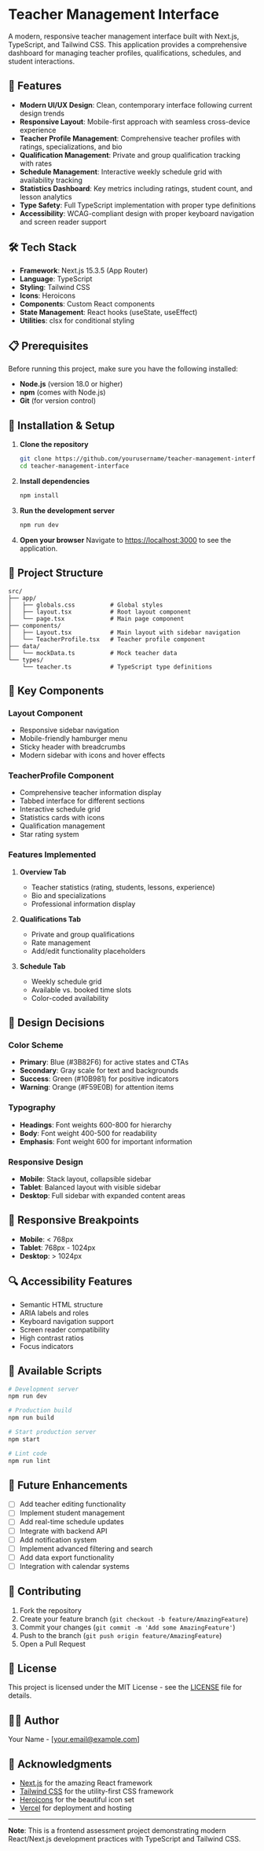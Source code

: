 # Teacher Management Interface

A modern, responsive teacher management interface built with Next.js, TypeScript, and Tailwind CSS. This application provides a comprehensive dashboard for managing teacher profiles, qualifications, schedules, and student interactions.

## 🚀 Features

- **Modern UI/UX Design**: Clean, contemporary interface following current design trends
- **Responsive Layout**: Mobile-first approach with seamless cross-device experience
- **Teacher Profile Management**: Comprehensive teacher profiles with ratings, specializations, and bio
- **Qualification Management**: Private and group qualification tracking with rates
- **Schedule Management**: Interactive weekly schedule grid with availability tracking
- **Statistics Dashboard**: Key metrics including ratings, student count, and lesson analytics
- **Type Safety**: Full TypeScript implementation with proper type definitions
- **Accessibility**: WCAG-compliant design with proper keyboard navigation and screen reader support

## 🛠️ Tech Stack

- **Framework**: Next.js 15.3.5 (App Router)
- **Language**: TypeScript
- **Styling**: Tailwind CSS
- **Icons**: Heroicons
- **Components**: Custom React components
- **State Management**: React hooks (useState, useEffect)
- **Utilities**: clsx for conditional styling

## 📋 Prerequisites

Before running this project, make sure you have the following installed:

- **Node.js** (version 18.0 or higher)
- **npm** (comes with Node.js)
- **Git** (for version control)

## 🔧 Installation & Setup

1. **Clone the repository**
   ```bash
   git clone https://github.com/yourusername/teacher-management-interface.git
   cd teacher-management-interface
   ```

2. **Install dependencies**
   ```bash
   npm install
   ```

3. **Run the development server**
   ```bash
   npm run dev
   ```

4. **Open your browser**
   Navigate to [https://localhost:3000](https://localhost:3000) to see the application.

## 📁 Project Structure

```
src/
├── app/
│   ├── globals.css          # Global styles
│   ├── layout.tsx           # Root layout component
│   └── page.tsx             # Main page component
├── components/
│   ├── Layout.tsx           # Main layout with sidebar navigation
│   └── TeacherProfile.tsx   # Teacher profile component
├── data/
│   └── mockData.ts          # Mock teacher data
└── types/
    └── teacher.ts           # TypeScript type definitions
```

## 🎨 Key Components

### Layout Component
- Responsive sidebar navigation
- Mobile-friendly hamburger menu
- Sticky header with breadcrumbs
- Modern sidebar with icons and hover effects

### TeacherProfile Component
- Comprehensive teacher information display
- Tabbed interface for different sections
- Interactive schedule grid
- Statistics cards with icons
- Qualification management
- Star rating system

### Features Implemented

1. **Overview Tab**
   - Teacher statistics (rating, students, lessons, experience)
   - Bio and specializations
   - Professional information display

2. **Qualifications Tab**
   - Private and group qualifications
   - Rate management
   - Add/edit functionality placeholders

3. **Schedule Tab**
   - Weekly schedule grid
   - Available vs. booked time slots
   - Color-coded availability

## 🎯 Design Decisions

### Color Scheme
- **Primary**: Blue (#3B82F6) for active states and CTAs
- **Secondary**: Gray scale for text and backgrounds
- **Success**: Green (#10B981) for positive indicators
- **Warning**: Orange (#F59E0B) for attention items

### Typography
- **Headings**: Font weights 600-800 for hierarchy
- **Body**: Font weight 400-500 for readability
- **Emphasis**: Font weight 600 for important information

### Responsive Design
- **Mobile**: Stack layout, collapsible sidebar
- **Tablet**: Balanced layout with visible sidebar
- **Desktop**: Full sidebar with expanded content areas

## 📱 Responsive Breakpoints

- **Mobile**: < 768px
- **Tablet**: 768px - 1024px
- **Desktop**: > 1024px

## 🔍 Accessibility Features

- Semantic HTML structure
- ARIA labels and roles
- Keyboard navigation support
- Screen reader compatibility
- High contrast ratios
- Focus indicators

## 🚀 Available Scripts

```bash
# Development server
npm run dev

# Production build
npm run build

# Start production server
npm start

# Lint code
npm run lint
```

## 🔮 Future Enhancements

- [ ] Add teacher editing functionality
- [ ] Implement student management
- [ ] Add real-time schedule updates
- [ ] Integrate with backend API
- [ ] Add notification system
- [ ] Implement advanced filtering and search
- [ ] Add data export functionality
- [ ] Integration with calendar systems

## 🤝 Contributing

1. Fork the repository
2. Create your feature branch (`git checkout -b feature/AmazingFeature`)
3. Commit your changes (`git commit -m 'Add some AmazingFeature'`)
4. Push to the branch (`git push origin feature/AmazingFeature`)
5. Open a Pull Request

## 📄 License

This project is licensed under the MIT License - see the [LICENSE](LICENSE) file for details.

## 👨‍💻 Author

Your Name - [your.email@example.com]

## 🙏 Acknowledgments

- [Next.js](https://nextjs.org/) for the amazing React framework
- [Tailwind CSS](https://tailwindcss.com/) for the utility-first CSS framework
- [Heroicons](https://heroicons.com/) for the beautiful icon set
- [Vercel](https://vercel.com/) for deployment and hosting

---

**Note**: This is a frontend assessment project demonstrating modern React/Next.js development practices with TypeScript and Tailwind CSS.
